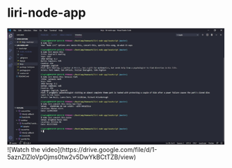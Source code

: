 # liri-node-app
<img src = "node-liri-screenshot.jpg" width = "500">
![Watch the video](https://drive.google.com/file/d/1-5aznZlZloVpOjms0tw2v5DwYkBCtTZB/view)
